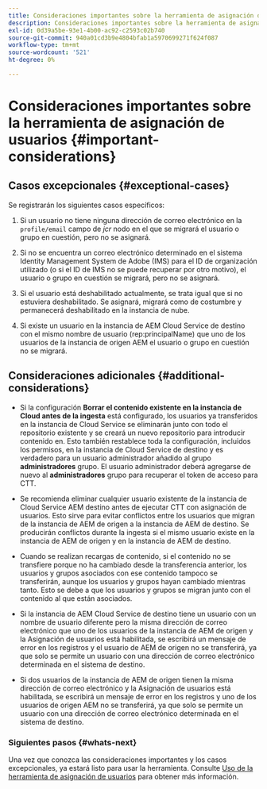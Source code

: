 ```yaml
---
title: Consideraciones importantes sobre la herramienta de asignación de usuarios
description: Consideraciones importantes sobre la herramienta de asignación de usuarios
exl-id: 0d39a5be-93e1-4b00-ac92-c2593c02b740
source-git-commit: 940a01cd3b9e4804bfab1a5970699271f624f087
workflow-type: tm+mt
source-wordcount: '521'
ht-degree: 0%

---
```


# Consideraciones importantes sobre la herramienta de asignación de usuarios {#important-considerations}


## Casos excepcionales {#exceptional-cases}

Se registrarán los siguientes casos específicos:

1. Si un usuario no tiene ninguna dirección de correo electrónico en la `profile/email` campo de *jcr* nodo en el que se migrará el usuario o grupo en cuestión, pero no se asignará.

1. Si no se encuentra un correo electrónico determinado en el sistema Identity Management System de Adobe (IMS) para el ID de organización utilizado (o si el ID de IMS no se puede recuperar por otro motivo), el usuario o grupo en cuestión se migrará, pero no se asignará.

1. Si el usuario está deshabilitado actualmente, se trata igual que si no estuviera deshabilitado. Se asignará, migrará como de costumbre y permanecerá deshabilitado en la instancia de nube.

1. Si existe un usuario en la instancia de AEM Cloud Service de destino con el mismo nombre de usuario (rep:principalName) que uno de los usuarios de la instancia de origen AEM el usuario o grupo en cuestión no se migrará.

## Consideraciones adicionales {#additional-considerations}

* Si la configuración **Borrar el contenido existente en la instancia de Cloud antes de la ingesta** está configurado, los usuarios ya transferidos en la instancia de Cloud Service se eliminarán junto con todo el repositorio existente y se creará un nuevo repositorio para introducir contenido en. Esto también restablece toda la configuración, incluidos los permisos, en la instancia de Cloud Service de destino y es verdadero para un usuario administrador añadido al grupo **administradores** grupo. El usuario administrador deberá agregarse de nuevo al **administradores** grupo para recuperar el token de acceso para CTT.

* Se recomienda eliminar cualquier usuario existente de la instancia de Cloud Service AEM destino antes de ejecutar CTT con asignación de usuarios. Esto sirve para evitar conflictos entre los usuarios que migran de la instancia de AEM de origen a la instancia de AEM de destino. Se producirán conflictos durante la ingesta si el mismo usuario existe en la instancia de AEM de origen y en la instancia de AEM de destino.

* Cuando se realizan recargas de contenido, si el contenido no se transfiere porque no ha cambiado desde la transferencia anterior, los usuarios y grupos asociados con ese contenido tampoco se transferirán, aunque los usuarios y grupos hayan cambiado mientras tanto. Esto se debe a que los usuarios y grupos se migran junto con el contenido al que están asociados.

* Si la instancia de AEM Cloud Service de destino tiene un usuario con un nombre de usuario diferente pero la misma dirección de correo electrónico que uno de los usuarios de la instancia de AEM de origen y la Asignación de usuarios está habilitada, se escribirá un mensaje de error en los registros y el usuario de AEM de origen no se transferirá, ya que solo se permite un usuario con una dirección de correo electrónico determinada en el sistema de destino.

* Si dos usuarios de la instancia de AEM de origen tienen la misma dirección de correo electrónico y la Asignación de usuarios está habilitada, se escribirá un mensaje de error en los registros y uno de los usuarios de origen AEM no se transferirá, ya que solo se permite un usuario con una dirección de correo electrónico determinada en el sistema de destino.

### Siguientes pasos {#whats-next}

Una vez que conozca las consideraciones importantes y los casos excepcionales, ya estará listo para usar la herramienta. Consulte [Uso de la herramienta de asignación de usuarios](/help/journey-migration/content-transfer-tool/user-mapping-tool/using-user-mapping-tool.md) para obtener más información.
